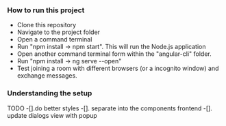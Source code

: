 ### How to run this project

* Clone this repository
* Navigate to the project folder
* Open a command terminal
* Run "npm install -> npm start". This will run the Node.js application
* Open another command terminal form within the "angular-cli" folder.
* Run "npm install -> ng serve --open"
* Test joining a room with different browsers (or a incognito window) and exchange messages.

### Understanding the setup

TODO
-[].do better styles
-[]. separate into the components frontend
-[]. update dialogs view with popup
